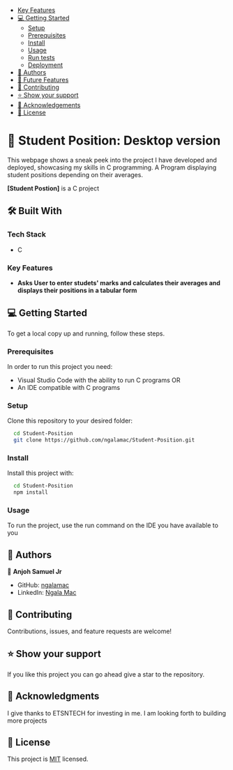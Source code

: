 - [Key Features](#key-features)
- [💻 Getting Started](#getting-started)
  - [Setup](#setup)
  - [Prerequisites](#prerequisites)
  - [Install](#install)
  - [Usage](#usage)
  - [Run tests](#run-tests)
  - [Deployment](#deployment)
- [👥 Authors](#authors)
- [🔭 Future Features](#future-features)
- [🤝 Contributing](#contributing)
- [⭐️ Show your support](#support)
- [🙏 Acknowledgements](#acknowledgements)
- [📝 License](#license)

# 📖 Student Position: Desktop version<a name="about-project"></a>

This webpage shows a sneak peek into the project I have developed and deployed, showcasing my skills in C programming. A Program displaying student positions depending on their averages.

**[Student Postion]** is a C project

## 🛠 Built With <a name="built-with"></a>

### Tech Stack <a name="tech-stack"></a>

- C

### Key Features <a name="key-features"></a>
- **Asks User to enter studets' marks and calculates their averages and displays their positions in a tabular form**

## 💻 Getting Started <a name="getting-started"></a>

To get a local copy up and running, follow these steps.

### Prerequisites

In order to run this project you need:

- Visual Studio Code with the ability to run C programs OR
- An IDE compatible with C programs

### Setup

Clone this repository to your desired folder:

```sh
  cd Student-Position
  git clone https://github.com/ngalamac/Student-Position.git
```

### Install

Install this project with:

```sh
  cd Student-Position
  npm install
```

### Usage

To run the project, use the run command on the IDE you have available to you

## 👥 Authors <a name="authors"></a>

👤 **Anjoh Samuel Jr**

- GitHub: [ngalamac](https://github.com/Anjoh-Samuel-Jr)
- LinkedIn: [Ngala Mac](https://www.linkedin.com/in/anjoh-samuel-341946302/)

## 🤝 Contributing <a name="contributing"></a>

Contributions, issues, and feature requests are welcome!

## ⭐️ Show your support <a name="support"></a>

If you like this project you can go ahead give a star to the repository.


## 🙏 Acknowledgments <a name="acknowledgements"></a>

I give thanks to ETSNTECH for investing in me. I am looking forth to building more projects

## 📝 License <a name="license"></a>

This project is [MIT](./MIT.md) licensed.

